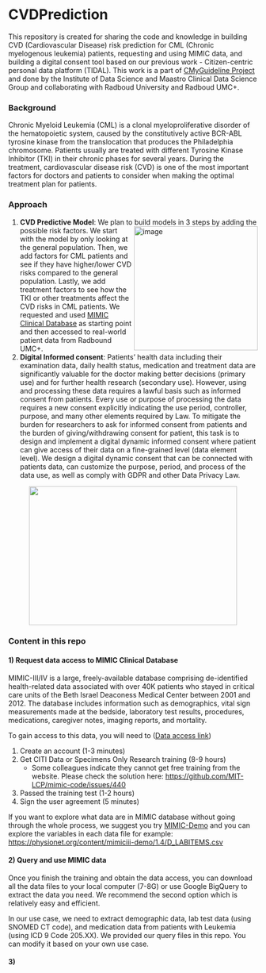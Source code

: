 # CVDPrediction
This repository is created for sharing the code and knowledge in building CVD (Cardiovascular Disease) risk prediction for CML (Chronic myelogenous leukemia) patients, requesting and using MIMIC data, and building a digital consent tool based on our previous work - Citizen-centric personal data platform (TIDAL).
This work is a part of [CMyGuideline Project](https://www.cmylife.nl/projecten/cmyguideline) and done by the Institute of Data Science and Maastro Clinical Data Science Group and collaborating with Radboud University and Radboud UMC+.

### Background 
Chronic Myeloid Leukemia (CML) is a clonal myeloproliferative disorder of the hematopoietic system, caused by the constitutively active BCR-ABL tyrosine kinase from the translocation that produces the Philadelphia chromosome.  Patients usually are treated with different Tyrosine Kinase Inhibitor (TKI) in their chronic phases for several years. During the treatment, cardiovascular disease risk (CVD) is one of the most important factors for doctors and patients to consider when making the optimal treatment plan for patients.

### Approach 
1) **CVD Predictive Model**: We plan to build models in 3 steps by adding the possible risk factors. <img width="250" align="right" alt="image" src="https://github.com/MaastrichtU-IDS/CVDPrediction/assets/14842507/ef4478c0-db48-49ed-934c-90099b353e5f">We start with the model by only looking at the general population. Then, we add factors for CML patients and see if they have higher/lower CVD risks compared to the general population. Lastly, we add treatment factors to see how the TKI or other treatments affect the CVD risks in CML patients. We requested and used [MIMIC Clinical Database](https://physionet.org/content/mimiciii/1.4/) as starting point and then accessed to real-world patient data from Radbound UMC+.
2) **Digital Informed consent**: Patients’ health data including their examination data, daily health status, medication and treatment data are significantly valuable for the doctor making better decisions (primary use) and for further health research (secondary use). However, using and processing these data requires a lawful basis such as informed consent from patients. Every use or purpose of processing the data requires a new consent explicitly indicating the use period, controller, purpose, and many other elements required by Law. To mitigate the burden for researchers to ask for informed consent from patients and the burden of giving/withdrawing consent for patient, this task is to design and implement a digital dynamic informed consent where patient can give access of their data on a fine-grained level (data element level). We design a digital dynamic consent that can be connected with patients data, can customize the purpose, period, and process of the data use, as well as comply with GDPR and other Data Privacy Law.
<p align="center">
  <img width="420" height="280" src="https://github.com/MaastrichtU-IDS/CVDPrediction/assets/14842507/6f19bea6-395f-4d4f-9428-a7a6606b6d0a">
</p>

### Content in this repo
#### 1) Request data access to MIMIC Clinical Database
MIMIC-III/IV is a large, freely-available database comprising de-identified health-related data associated with over 40K patients who stayed in critical care units of the Beth Israel Deaconess Medical Center between 2001 and 2012. The database includes information such as demographics, vital sign measurements made at the bedside, laboratory test results, procedures, medications, caregiver notes, imaging reports, and mortality.

To gain access to this data, you will need to ([Data access link](https://physionet.org/content/mimiciii/1.4/))
1. Create an account (1-3 minutes)
2. Get CITI Data or Specimens Only Research training (8-9 hours)
    - Some colleagues indicate they cannot get free training from the website. Please check the solution here: https://github.com/MIT-LCP/mimic-code/issues/440 
4. Passed the training test (1-2 hours)
5. Sign the user agreement (5 minutes)

If you want to explore what data are in MIMIC database without going through the whole process, we suggest you try [MIMIC-Demo](https://physionet.org/content/mimiciii-demo/1.4/D_LABITEMS.csv) and you can explore the variables in each data file for example: https://physionet.org/content/mimiciii-demo/1.4/D_LABITEMS.csv

#### 2) Query and use MIMIC data
Once you finish the training and obtain the data access, you can download all the data files to your local computer (7-8G) or use Google BigQuery to extract the data you need. We recommend the second option which is relatively easy and efficient. 

In our use case, we need to extract demographic data, lab test data (using SNOMED CT code), and medication data from patients with Leukemia (using ICD 9 Code 205.XX). We provided our query files in this repo. You can modify it based on your own use case. 

#### 3) 


